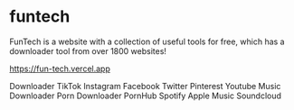 # funtech

FunTech is a website with a collection of useful tools for free, which has a downloader tool from over 1800 websites!

https://fun-tech.vercel.app

Downloader TikTok Instagram Facebook Twitter Pinterest Youtube Music Downloader Porn Downloader PornHub
Spotify Apple Music Soundcloud

